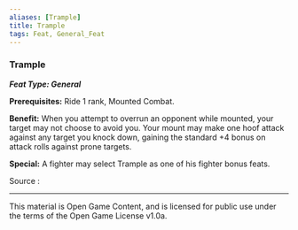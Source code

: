 ```yaml
---
aliases: [Trample]
title: Trample
tags: Feat, General_Feat
---
```

### Trample 
***Feat Type: General***

**Prerequisites:** Ride 1 rank, Mounted Combat.

**Benefit:** When you attempt to overrun an opponent while mounted, your
target may not choose to avoid you. Your mount may make one hoof attack
against any target you knock down, gaining the standard +4 bonus on
attack rolls against prone targets.

**Special:** A fighter may select Trample as one of his fighter bonus
feats.


Source :

---

This material is Open Game Content, and is licensed for public use under
the terms of the Open Game License v1.0a.
